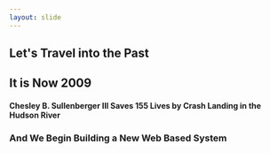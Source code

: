 ```yaml
---
layout: slide
---
```


## Let's Travel into the Past

## It is Now 2009

#### Chesley B. Sullenberger III Saves 155 Lives by Crash Landing in the Hudson River

### And We Begin Building a New Web Based System
